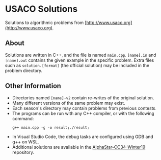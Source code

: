 # USACO Solutions
Solutions to algorithmic problems from [http://www.usaco.org](http://www.usaco.org).

## About
Solutions are written in C++, and the file is named ``main.cpp``. ``[name].in`` and ``[name].out`` contains the given example in the specific problem.
Extra files such as ``solution.[format]`` (the official solution) may be included in the problem directory.

## Other Information
* Directories named ``[name]-v2`` contain re-writes of the original solution.
* Many different versions of the same problem may exist.
* Each season's directory may contain problems from previous contests.
* The programs can be run with any C++ compiler, or with the following command:
  ```
  g++ main.cpp -g -o result;./result;
  ```
* In Visual Studio Code, the debug tasks are configured using GDB and g++ on WSL.
* Additional solutions are available in the [AlphaStar-CC34-Winter19](https://github.com/KentoNishi/AlphaStar-CC34-Winter19) repository.